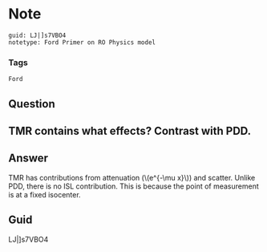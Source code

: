 # Note
```
guid: LJ|]s7VBO4
notetype: Ford Primer on RO Physics model
```

### Tags
```
Ford
```

## Question
<h2>TMR contains what effects? Contrast with PDD.</h2>

## Answer
<section>
<p>TMR has contributions from attenuation (\(e^{-\mu x}\)) and scatter. Unlike PDD, there is no ISL contribution. This is because the point of measurement is at a fixed isocenter.</p>

</section>

## Guid
LJ|]s7VBO4
